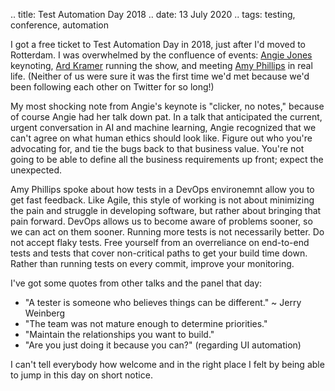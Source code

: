 .. title: Test Automation Day 2018
.. date: 13 July 2020
.. tags: testing, conference, automation

I got a free ticket to Test Automation Day in 2018, just after I'd moved to Rotterdam. I was overwhelmed by the confluence of events: [Angie Jones](https://twitter.com/techgirl1908) keynoting, [Ard Kramer](https://twitter.com/ard_kramer) running the show, and meeting [Amy Phillips](https://twitter.com/amyjph) in real life. (Neither of us were sure it was the first time we'd met because we'd been following each other on Twitter for so long!)

My most shocking note from Angie's keynote is "clicker, no notes," because of course Angie had her talk down pat. In a talk that anticipated the current, urgent conversation in AI and machine learning, Angie recognized that we can't agree on what human ethics should look like. Figure out who you're advocating for, and tie the bugs back to that business value. You're not going to be able to define all the business requirements up front; expect the unexpected.

Amy Phillips spoke about how tests in a DevOps environemnt allow you to get fast feedback. Like Agile, this style of working is not about minimizing the pain and struggle in developing software, but rather about bringing that pain forward. DevOps allows us to become aware of problems sooner, so we can act on them sooner. Running more tests is not necessarily better. Do not accept flaky tests. Free yourself from an overreliance on end-to-end tests and tests that cover non-critical paths to get your build time down. Rather than running tests on every commit, improve your monitoring. 

I've got some quotes from other talks and the panel that day: 

- "A tester is someone who believes things can be different." ~ Jerry Weinberg
- "The team was not mature enough to determine priorities."
- "Maintain the relationships you want to build."
- "Are you just doing it because you can?" (regarding UI automation)

I can't tell everybody how welcome and in the right place I felt by being able to jump in this day on short notice. 